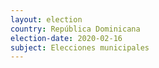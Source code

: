 ```yaml
---
layout: election
country: República Dominicana
election-date: 2020-02-16
subject: Elecciones municipales
---
```

